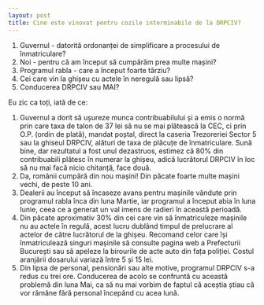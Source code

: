 ```yaml
---
layout: post
title: Cine este vinovat pentru cozile interminabile de la DRPCIV?
---
```


1. Guvernul - datorită ordonanței de simplificare a procesului de înmatriculare?
2. Noi - pentru că am început să cumpărăm prea multe mașini?
3. Programul rabla - care a început foarte târziu?
4. Cei care vin la ghișeu cu actele în neregulă sau lipsă?
5. Conducerea DRPCIV sau MAI?

Eu zic ca toți, iată de ce:

1. Guvernul a dorit să ușureze munca contribuabilului și a emis o normă prin care taxa de talon de 37 lei să nu se mai plătească la CEC, ci prin O.P. (ordin de plată), mandat poștal, direct la caseria Trezoreriei Sector 5 sau la ghiseul DRPCIV, alături de taxa de plăcuțe de înmatriculare. Sună bine, dar rezultatul a fost unul dezastruos, estimez că 80% din contribuabili plătesc în numerar la ghișeu, adică lucrătorul DRPCIV în loc să nu mai facă nicio chitanță, face două.
2. Da, românii cumpără din nou mașini! Din păcate foarte multe mașini vechi, de peste 10 ani.
3. Dealerii au început să încaseze avans pentru mașinile vândute prin programul rabla înca din luna Martie, iar programul a început abia în luna Iunie, ceea ce a generat un val imens de radieri în această perioadă.
4. Din păcate aproximativ 30% din cei care vin să înmatriculeze mașinile nu au actele în regulă, acest lucru dublând timpul de prelucrare al actelor de către lucrătorul de la ghișeu. Recomand celor care își înmatriculează singuri mașinile să consulte pagina web a Prefecturii București sau să apeleze la birourile de acte auto din fața poliției. Costul aranjării dosarului variază între 5 și 15 lei.
5. Din lipsa de personal, pensionări sau alte motive, programul DRPCIV s-a redus cu trei ore. Conducerea de acolo se confruntă cu această problemă din luna Mai, ca să nu mai vorbim de faptul că aceștia știau că vor rămâne fără personal începând cu acea lună.

